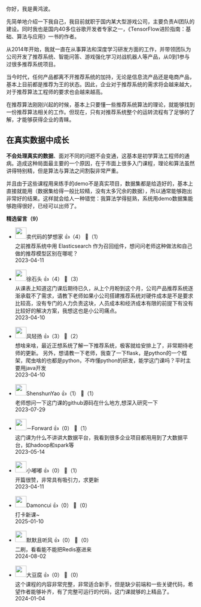 你好，我是黄鸿波。

先简单地介绍一下我自己，我目前就职于国内某大型游戏公司，主要负责AI团队的建设。同时我也是国内40多位谷歌开发者专家之一，《TensorFlow进阶指南：基础、算法与应用》一书的作者。

从2014年开始，我就一直在从事算法和深度学习研发方面的工作，并带领团队为公司开发了推荐系统、智能问答、游戏强化学习对战机器人等产品，从0到1参与过很多推荐系统项目。

当今时代，任何产品都离不开推荐系统的加持，无论是信息流产品还是电商产品，基本上目前都是推荐为王的状态。因此，企业对于推荐系统的需求将会越来越大，对于推荐算法工程师的要求也会越来越高。

在推荐算法刚刚兴起的时候，基本上只要懂一些推荐系统算法的理论，就能够找到一份推荐算法相关的工作。但现在，只有对推荐系统整个的运转流程有了足够的了解，才能够获得企业的青睐。

## 在真实数据中成长

**不会处理真实的数据**、面对不同的问题不会变通，这基本是初学算法工程师的通病。造成这种局面最主要的一个原因，在于市面上很多入门课程，理论和算法虽然讲得特别精，但是算法与算法之间割裂非常严重。

并且由于这些课程用来练手的demo不是真实项目，数据集都是给造好的，基本上直接就能用（数据集给得一般比较精，没有太多冗余的数据），所以通常能够跑出非常好的结果。这样就会给人一种错觉：我算法学得挺熟，系统用demo数据集能够跑得很好，已经可以出师了。
<div><strong>精选留言（9）</strong></div><ul>
<li><img src="" width="30px"><span>卖代码的梦想家</span> 👍（4） 💬（1）<div>之前推荐系统中用 Elasticsearch 作为召回组件，想问问老师这种做法和自己做的推荐模型区别在哪呢？</div>2023-04-11</li><br/><li><img src="https://static001.geekbang.org/account/avatar/00/0f/ce/6d/530df0dd.jpg" width="30px"><span>徐石头</span> 👍（4） 💬（3）<div>从课表上知道这门课后期待已久，从上个月盼到这个月，公司产品推荐系统逐渐承载不了需求，请教下老师如果小公司搭建推荐系统对硬件成本是不是要求比较高，没有专门的人力负责这块，人员成本和经济成本有限的前提下有没有比较好的解决方案，我想这也是小公司痛点。</div>2023-04-10</li><br/><li><img src="https://static001.geekbang.org/account/avatar/00/17/8b/4b/15ab499a.jpg" width="30px"><span>风轻扬</span> 👍（3） 💬（2）<div>想啥来啥，最近正想系统了解一下推荐系统，极客就给安排上了，非常期待老师的更新。
另外，想请教一下老师，我查了一下flask，是python的一个框架，爬虫啥的也都是python，不咋懂python的研发，能学这门课吗？平时主要用java开发</div>2023-04-10</li><br/><li><img src="https://thirdwx.qlogo.cn/mmopen/vi_32/Q0j4TwGTfTKeyDnUlCW8mMwq7z3oruNqwKqxE9lwV1HmMRzeJayO5s2BJYUdDkfO3aO7FQks3G9OYUxnO7W32Q/132" width="30px"><span>ShenshunYao</span> 👍（1） 💬（1）<div>老师想问一下这门课的github源码在什么地方,想深入研究一下</div>2023-07-29</li><br/><li><img src="https://static001.geekbang.org/account/avatar/00/37/43/5c/82760564.jpg" width="30px"><span>－Forward</span> 👍（0） 💬（1）<div>这门课为什么不讲讲大数据平台，我看到很多企业项目都用用到了大数据平台，如hadoop和spark等</div>2023-05-14</li><br/><li><img src="https://static001.geekbang.org/account/avatar/00/13/9b/bf/a76eadff.jpg" width="30px"><span>小嘟嘟</span> 👍（0） 💬（1）<div>开篇很赞，非常具有吸引力，求更新</div>2023-04-11</li><br/><li><img src="https://static001.geekbang.org/account/avatar/00/17/e6/ee/8fdbd5db.jpg" width="30px"><span>Damoncui</span> 👍（0） 💬（0）<div>打卡新课~</div>2025-01-10</li><br/><li><img src="https://static001.geekbang.org/account/avatar/00/26/bf/52/59304c42.jpg" width="30px"><span>默默且听风</span> 👍（0） 💬（0）<div>二刷，看看能不能把Redis塞进来</div>2024-08-02</li><br/><li><img src="https://static001.geekbang.org/account/avatar/00/3a/16/73/d13740ac.jpg" width="30px"><span>大豆腐</span> 👍（0） 💬（0）<div>这个课程的内容非常完整，非常适合新手，但是缺少前端和一些关键代码，希望作者能够补齐，有了完整可运行的代码，这门课就够的上精品了。</div>2024-01-04</li><br/>
</ul>